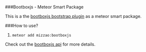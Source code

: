 ###Bootboxjs - Meteor Smart Package

This is a the [bootboxjs bootstrap plugin](http://bootboxjs.com) as a meteor smart package.

###How to use?

1. `meteor add mizzao:bootboxjs`

Check out the [bootboxjs api](http://bootboxjs.com) for more details.
